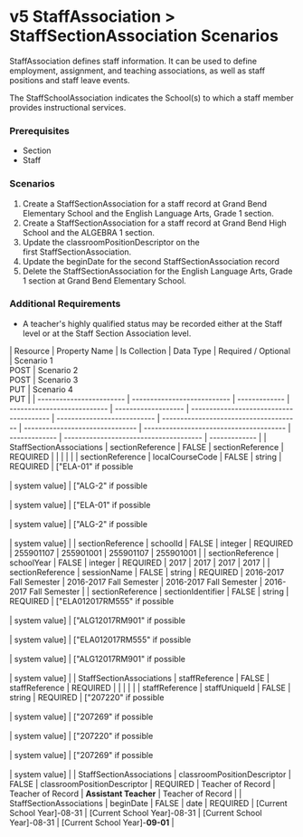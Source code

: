 # v5 StaffAssociation > StaffSectionAssociation Scenarios

StaffAssociation defines staff information. It can be used to define employment,
assignment, and teaching associations, as well as staff positions
and staff leave events.

The StaffSchoolAssociation indicates the School(s) to which a staff member
provides instructional services.

### Prerequisites

- Section
- Staff

### Scenarios

1. Create a StaffSectionAssociation for a staff record at Grand Bend Elementary
   School and the English Language Arts, Grade 1 section.
2. Create a StaffSectionAssociation for a staff record at Grand Bend High School
   and the ALGEBRA 1 section.
3. Update the classroomPositionDescriptor on the first StaffSectionAssociation.
4. Update the beginDate for the second StaffSectionAssociation record
5. Delete the StaffSectionAssociation for the English Language Arts, Grade 1
   section at Grand Bend Elementary School.

### Additional Requirements

- A teacher's highly qualified status may be recorded either at the Staff level
  or at the Staff Section Association level.

| Resource                 | Property Name               | Is Collection | Data Type                   | Required / Optional | Scenario 1 <br/>POST                    | Scenario 2 <br/>POST        | Scenario 3 <br/>PUT                    | Scenario 4 <br/>PUT             |
| ------------------------ | --------------------------- | ------------- | --------------------------- | ------------------- | --------------------------------------- | --------------------------- | -------------------------------------- | ------------------------------- | --------------------------------------- | ------------- | -------------------------------------- | ------------- |
| StaffSectionAssociations | sectionReference            | FALSE         | sectionReference            | REQUIRED            |                                         |                             |                                        |                                 |
| sectionReference         | localCourseCode             | FALSE         | string                      | REQUIRED            | ["ELA-01" if possible<br/><br/>         | system value]               | ["ALG-2" if possible<br/><br/>         | system value]                   | ["ELA-01" if possible<br/><br/>         | system value] | ["ALG-2" if possible<br/><br/>         | system value] |
| sectionReference         | schoolId                    | FALSE         | integer                     | REQUIRED            | 255901107                               | 255901001                   | 255901107                              | 255901001                       |
| sectionReference         | schoolYear                  | FALSE         | integer                     | REQUIRED            | 2017                                    | 2017                        | 2017                                   | 2017                            |
| sectionReference         | sessionName                 | FALSE         | string                      | REQUIRED            | 2016-2017 Fall Semester                 | 2016-2017 Fall Semester     | 2016-2017 Fall Semester                | 2016-2017 Fall Semester         |
| sectionReference         | sectionIdentifier           | FALSE         | string                      | REQUIRED            | ["ELA012017RM555" if possible<br/><br/> | system value]               | ["ALG12017RM901" if possible<br/><br/> | system value]                   | ["ELA012017RM555" if possible<br/><br/> | system value] | ["ALG12017RM901" if possible<br/><br/> | system value] |
| StaffSectionAssociations | staffReference              | FALSE         | staffReference              | REQUIRED            |                                         |                             |                                        |                                 |
| staffReference           | staffUniqueId               | FALSE         | string                      | REQUIRED            | ["207220" if possible<br/><br/>         | system value]               | ["207269" if possible<br/><br/>        | system value]                   | ["207220" if possible<br/><br/>         | system value] | ["207269" if possible<br/><br/>        | system value] |
| StaffSectionAssociations | classroomPositionDescriptor | FALSE         | classroomPositionDescriptor | REQUIRED            | Teacher of Record                       | Teacher of Record           | **Assistant Teacher**                  | Teacher of Record               |
| StaffSectionAssociations | beginDate                   | FALSE         | date                        | REQUIRED            | [Current School Year]-08-31             | [Current School Year]-08-31 | [Current School Year]-08-31            | [Current School Year]-**09-01** |
